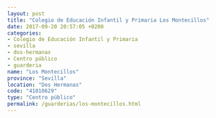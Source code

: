 ```yaml
---
layout: post
title: "Colegio de Educación Infantil y Primaria Los Montecillos"
date: 2017-09-20 20:57:05 +0200
categories:
- Colegio de Educación Infantil y Primaria
- sevilla
- dos-hermanas
- Centro público
- guarderia
name: "Los Montecillos"
province: "Sevilla"
location: "Dos Hermanas"
code: "41010629"
type: "Centro público"
permalink: /guarderias/los-montecillos.html
---
```

